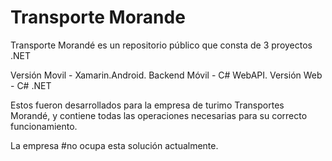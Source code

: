 # Transporte Morande

Transporte Morandé es un repositorio público que consta de 3 proyectos .NET

Versión Movil - Xamarin.Android.
Backend Móvil - C# WebAPI.
Versión Web - C# .NET

Estos fueron desarrollados para la empresa de turimo Transportes Morandé, y contiene todas las operaciones necesarias para su correcto funcionamiento.

La empresa #no ocupa esta solución actualmente.
